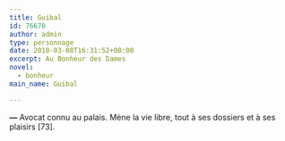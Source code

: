```yaml
---
title: Guibal
id: 76670
author: admin
type: personnage
date: 2010-03-08T16:31:52+00:00
excerpt: Au Bonheur des Dames
novel:
  - bonheur
main_name: Guibal

---
```

**—** Avocat connu au palais. Mène la vie libre, tout à ses dossiers et à ses plaisirs [73]. 